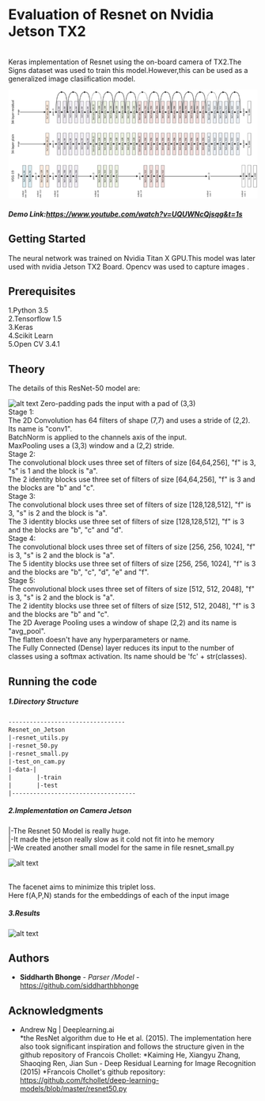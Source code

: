 # Evaluation of Resnet on Nvidia Jetson TX2

<br />Keras implementation of Resnet using the on-board camera of TX2.The Signs dataset was used to train this model.However,this can be used as a generalized image clasiification model.

![alt text](https://github.com/siddharthbhonge/Resnet_on_Jetson_TX2/blob/master/resnet.png)

##### Demo Link:https://www.youtube.com/watch?v=UQUWNcQjsqg&t=1s

## Getting Started

The neural network was trained on Nvidia Titan X  GPU.This model was later used with nvidia Jetson TX2 Board.
Opencv was used to capture images .

## Prerequisites

1.Python 3.5 <br />
2.Tensorflow 1.5<br />
3.Keras <br />
4.Scikit Learn<br />
5.Open CV 3.4.1<br />


## Theory

The details of this ResNet-50 model are:<br/>

![alt text](https://github.com/siddharthbhonge/Resnet_on_Jetson_TX2/blob/master/residual_block.png)
    Zero-padding pads the input with a pad of (3,3)<br/>
    Stage 1:<br/>
        The 2D Convolution has 64 filters of shape (7,7) and uses a stride of (2,2). Its name is "conv1".<br/>
        BatchNorm is applied to the channels axis of the input.<br/>
        MaxPooling uses a (3,3) window and a (2,2) stride.<br/>
    Stage 2:<br/>
        The convolutional block uses three set of filters of size [64,64,256], "f" is 3, "s" is 1 and the block is "a".<br/>
        The 2 identity blocks use three set of filters of size [64,64,256], "f" is 3 and the blocks are "b" and "c".<br/>
    Stage 3:<br/>
        The convolutional block uses three set of filters of size [128,128,512], "f" is 3, "s" is 2 and the block is "a".<br/>
        The 3 identity blocks use three set of filters of size [128,128,512], "f" is 3 and the blocks are "b", "c" and "d".<br/>
    Stage 4:<br/>
        The convolutional block uses three set of filters of size [256, 256, 1024], "f" is 3, "s" is 2 and the block is "a".<br/>
        The 5 identity blocks use three set of filters of size [256, 256, 1024], "f" is 3 and the blocks are "b", "c", "d", "e" and "f".<br/>
    Stage 5:<br/>
        The convolutional block uses three set of filters of size [512, 512, 2048], "f" is 3, "s" is 2 and the block is "a".<br/>
        The 2 identity blocks use three set of filters of size [512, 512, 2048], "f" is 3 and the blocks are "b" and "c".<br/>
    The 2D Average Pooling uses a window of shape (2,2) and its name is "avg_pool".<br/>
    The flatten doesn't have any hyperparameters or name.<br/>
    The Fully Connected (Dense) layer reduces its input to the number of classes using a softmax activation. Its name should be 'fc' + str(classes).<br/>





## Running the code

##### 1.Directory Structure
```
---------------------------------
Resnet_on_Jetson
|-resnet_utils.py
|-resnet_50.py
|-resnet_small.py
|-test_on_cam.py
|-data-|
|       |-train
|       |-test
|-----------------------------------

```


##### 2.Implementation on Camera Jetson

|-The Resnet 50 Model is really huge.<br />
|-It made the jetson really slow as it cold not fit into he memory<br/>
|-We created another small model for the same in file resnet_small.py<br />

![alt text](https://github.com/siddharthbhonge/Face_Recognition_with_jetson_TX2/blob/master/memory.png)

<br />The facenet aims to minimize this triplet loss.<br />
Here f(A,P,N) stands for the embeddings of each of the input image<br />


##### 3.Results<br />
![alt text](https://github.com/siddharthbhonge/Face_Recognition_with_jetson_TX2/blob/master/result.png)


## Authors

* **Siddharth Bhonge** - *Parser /Model* - https://github.com/siddharthbhonge


## Acknowledgments

* Andrew Ng  | Deeplearning.ai<br />
*the ResNet algorithm due to He et al. (2015). The implementation here also took significant inspiration and follows the structure given in the github repository of Francois Chollet:
*Kaiming He, Xiangyu Zhang, Shaoqing Ren, Jian Sun - Deep Residual Learning for Image Recognition (2015)
*Francois Chollet's github repository: https://github.com/fchollet/deep-learning-models/blob/master/resnet50.py

